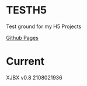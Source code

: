 # TESTH5
Test ground for my H5 Projects

[Github Pages](https://ceruleanjo.github.io/TESTH5/)

# Current

XJBX v0.8 2108021936
